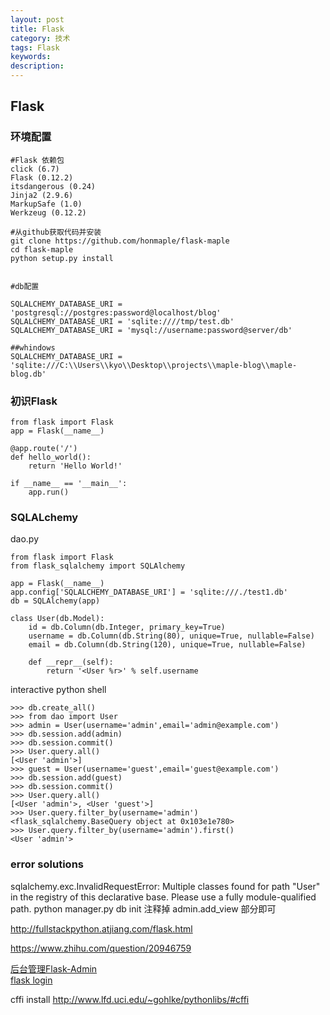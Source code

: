 ```yaml
---
layout: post
title: Flask
category: 技术
tags: Flask
keywords: 
description: 
---
```


## Flask

### 环境配置
```
#Flask 依赖包
click (6.7)
Flask (0.12.2)
itsdangerous (0.24)
Jinja2 (2.9.6)
MarkupSafe (1.0)
Werkzeug (0.12.2)

#从github获取代码并安装
git clone https://github.com/honmaple/flask-maple
cd flask-maple
python setup.py install


#db配置

SQLALCHEMY_DATABASE_URI = 'postgresql://postgres:password@localhost/blog'
SQLALCHEMY_DATABASE_URI = 'sqlite:////tmp/test.db'
SQLALCHEMY_DATABASE_URI = 'mysql://username:password@server/db'

##whindows
SQLALCHEMY_DATABASE_URI = 'sqlite:///C:\\Users\\kyo\\Desktop\\projects\\maple-blog\\maple-blog.db'

```

### 初识Flask
```
from flask import Flask
app = Flask(__name__)

@app.route('/')
def hello_world():
    return 'Hello World!'

if __name__ == '__main__':
    app.run()
```

### SQLALchemy
dao.py
```
from flask import Flask
from flask_sqlalchemy import SQLAlchemy

app = Flask(__name__)
app.config['SQLALCHEMY_DATABASE_URI'] = 'sqlite:///./test1.db'
db = SQLAlchemy(app)

class User(db.Model):
    id = db.Column(db.Integer, primary_key=True)
    username = db.Column(db.String(80), unique=True, nullable=False)
    email = db.Column(db.String(120), unique=True, nullable=False)

    def __repr__(self):
        return '<User %r>' % self.username
```
interactive python shell
```
>>> db.create_all()
>>> from dao import User
>>> admin = User(username='admin',email='admin@example.com')
>>> db.session.add(admin)
>>> db.session.commit()
>>> User.query.all()
[<User 'admin'>]
>>> guest = User(username='guest',email='guest@example.com')
>>> db.session.add(guest)
>>> db.session.commit()
>>> User.query.all()
[<User 'admin'>, <User 'guest'>]
>>> User.query.filter_by(username='admin')
<flask_sqlalchemy.BaseQuery object at 0x103e1e780>
>>> User.query.filter_by(username='admin').first()
<User 'admin'>
```

### error solutions
sqlalchemy.exc.InvalidRequestError: Multiple classes found for path "User" in 
the registry of this declarative base. Please use a fully module-qualified path.
python manager.py db init
注释掉 admin.add_view 部分即可


http://fullstackpython.atjiang.com/flask.html

https://www.zhihu.com/question/20946759

[后台管理Flask-Admin](http://www.jianshu.com/p/56cbb68f8797)<br>
[flask login](http://liuliqiang.info/flask_login_usage_and_more_tech/)

cffi install
http://www.lfd.uci.edu/~gohlke/pythonlibs/#cffi
